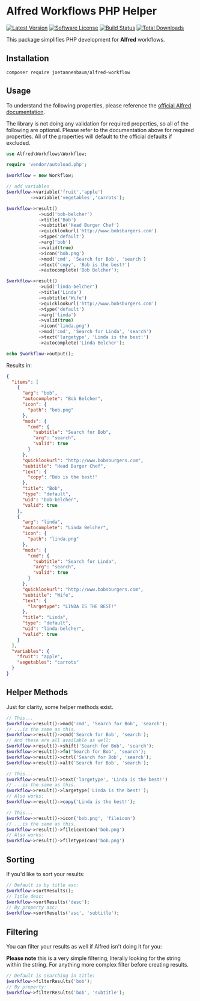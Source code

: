 # Alfred Workflows PHP Helper

[![Latest Version](https://img.shields.io/github/tag/joetannenbaum/alfred-workflow.svg?style=flat&label=release)](https://github.com/joetannenbaum/alfred-workflow/tags)
[![Software License](https://img.shields.io/badge/license-MIT-brightgreen.svg?style=flat)](LICENSE.md)
[![Build Status](https://travis-ci.org/joetannenbaum/alfred-workflow.svg?branch=master)](https://travis-ci.org/joetannenbaum/alfred-workflow)
[![Total Downloads](https://img.shields.io/packagist/dt/joetannenbaum/alfred-workflow.svg?style=flat)](https://packagist.org/packages/joetannenbaum/alfred-workflow)

This package simplifies PHP development for **Alfred** workflows.

## Installation

```
composer require joetannenbaum/alfred-workflow
```

## Usage

To understand the following properties, please reference the [official Alfred documentation](https://www.alfredapp.com/help/workflows/inputs/script-filter/json/).

The library is not doing any validation for required properties, so all of the following are optional. Please refer to the documentation above for required properties. All of the properties will default to the official defaults if excluded.

```php
use Alfred\Workflows\Workflow;

require 'vendor/autoload.php';

$workflow = new Workflow;

// add variables
$workflow->variable('fruit','apple')
         ->variable('vegetables','carrots');

$workflow->result()
            ->uid('bob-belcher')
            ->title('Bob')
            ->subtitle('Head Burger Chef')
            ->quicklookurl('http://www.bobsburgers.com')
            ->type('default')
            ->arg('bob')
            ->valid(true)
            ->icon('bob.png')
            ->mod('cmd', 'Search for Bob', 'search')
            ->text('copy', 'Bob is the best!')
            ->autocomplete('Bob Belcher');

$workflow->result()
            ->uid('linda-belcher')
            ->title('Linda')
            ->subtitle('Wife')
            ->quicklookurl('http://www.bobsburgers.com')
            ->type('default')
            ->arg('linda')
            ->valid(true)
            ->icon('linda.png')
            ->mod('cmd', 'Search for Linda', 'search')
            ->text('largetype', 'Linda is the best!')
            ->autocomplete('Linda Belcher');

echo $workflow->output();
```

Results in:

```json
{
  "items": [
    {
      "arg": "bob",
      "autocomplete": "Bob Belcher",
      "icon": {
        "path": "bob.png"
      },
      "mods": {
        "cmd": {
          "subtitle": "Search for Bob",
          "arg": "search",
          "valid": true
        }
      },
      "quicklookurl": "http://www.bobsburgers.com",
      "subtitle": "Head Burger Chef",
      "text": {
        "copy": "Bob is the best!"
      },
      "title": "Bob",
      "type": "default",
      "uid": "bob-belcher",
      "valid": true
    },
    {
      "arg": "linda",
      "autocomplete": "Linda Belcher",
      "icon": {
        "path": "linda.png"
      },
      "mods": {
        "cmd": {
          "subtitle": "Search for Linda",
          "arg": "search",
          "valid": true
        }
      },
      "quicklookurl": "http://www.bobsburgers.com",
      "subtitle": "Wife",
      "text": {
        "largetype": "LINDA IS THE BEST!"
      },
      "title": "Linda",
      "type": "default",
      "uid": "linda-belcher",
      "valid": true
    }
  ],
  "variables": {
    "fruit": "apple",
    "vegetables": "carrots"
  }
}
```

## Helper Methods

Just for clarity, some helper methods exist.

```php
// This...
$workflow->result()->mod('cmd', 'Search for Bob', 'search');
// ...is the same as this.
$workflow->result()->cmd('Search for Bob', 'search');
// And these are all available as well:
$workflow->result()->shift('Search for Bob', 'search');
$workflow->result()->fn('Search for Bob', 'search');
$workflow->result()->ctrl('Search for Bob', 'search');
$workflow->result()->alt('Search for Bob', 'search');
```

```php
// This...
$workflow->result()->text('largetype', 'Linda is the best!')
// ...is the same as this.
$workflow->result()->largetype('Linda is the best!');
// Also works:
$workflow->result()->copy('Linda is the best!');
```

```php
// This...
$workflow->result()->icon('bob.png', 'fileicon')
// ...is the same as this.
$workflow->result()->fileiconIcon('bob.png')
// Also works:
$workflow->result()->filetypeIcon('bob.png')
```

## Sorting

If you'd like to sort your results:

```php
// Default is by title asc:
$workflow->sortResults();
// Title desc:
$workflow->sortResults('desc');
// By property asc:
$workflow->sortResults('asc', 'subtitle');
```

## Filtering

You can filter your results as well if Alfred isn't doing it for you:

**Please note** this is a very simple filtering, literally looking for the string within the string. For anything more complex filter before creating results.

```php
// Default is searching in title:
$workflow->filterResults('bob');
// By property:
$workflow->filterResults('bob', 'subtitle');
```
